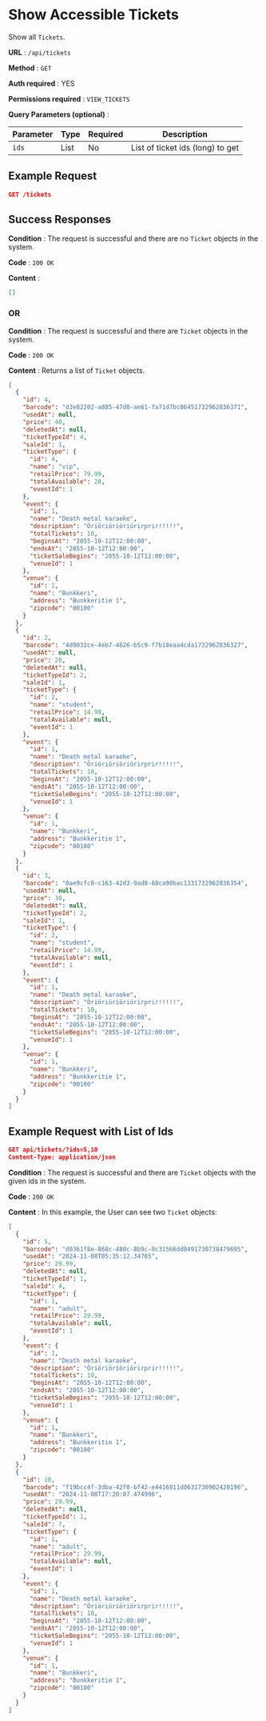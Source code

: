 # Show Accessible Tickets

Show all `Tickets`.

**URL** : `/api/tickets`

**Method** : `GET`

**Auth required** : YES

**Permissions required** : `VIEW_TICKETS`

**Query Parameters (optional)** :

| Parameter | Type | Required | Description                      |
| --------- | ---- | -------- | -------------------------------- |
| `ids`     | List | No       | List of ticket ids (long) to get |

## Example Request

```json
GET /tickets
```

## Success Responses

**Condition** : The request is successful and there are no `Ticket` objects in the system.

**Code** : `200 OK`

**Content** :

```json
[]
```

### OR

**Condition** : The request is successful and there are `Ticket` objects in the system.

**Code** : `200 OK`

**Content** : Returns a list of `Ticket` objects.

```json
[
  {
    "id": 4,
    "barcode": "d3e82202-a885-47d0-ae61-fa71d7bc06451732962836371",
    "usedAt": null,
    "price": 40,
    "deletedAt": null,
    "ticketTypeId": 4,
    "saleId": 1,
    "ticketType": {
      "id": 4,
      "name": "vip",
      "retailPrice": 79.99,
      "totalAvailable": 20,
      "eventId": 1
    },
    "event": {
      "id": 1,
      "name": "Death metal karaoke",
      "description": "Öriöriöriöriörirprir!!!!!",
      "totalTickets": 10,
      "beginsAt": "2055-10-12T12:00:00",
      "endsAt": "2055-10-12T12:00:00",
      "ticketSaleBegins": "2055-10-12T12:00:00",
      "venueId": 1
    },
    "venue": {
      "id": 1,
      "name": "Bunkkeri",
      "address": "Bunkkeritie 1",
      "zipcode": "00100"
    }
  },
  {
    "id": 2,
    "barcode": "4d0032ce-4eb7-4626-b5c9-f7b18eaa4cda1732962836327",
    "usedAt": null,
    "price": 20,
    "deletedAt": null,
    "ticketTypeId": 2,
    "saleId": 1,
    "ticketType": {
      "id": 2,
      "name": "student",
      "retailPrice": 14.99,
      "totalAvailable": null,
      "eventId": 1
    },
    "event": {
      "id": 1,
      "name": "Death metal karaoke",
      "description": "Öriöriöriöriörirprir!!!!!",
      "totalTickets": 10,
      "beginsAt": "2055-10-12T12:00:00",
      "endsAt": "2055-10-12T12:00:00",
      "ticketSaleBegins": "2055-10-12T12:00:00",
      "venueId": 1
    },
    "venue": {
      "id": 1,
      "name": "Bunkkeri",
      "address": "Bunkkeritie 1",
      "zipcode": "00100"
    }
  },
  {
    "id": 3,
    "barcode": "0ae9cfc8-c163-42d3-9ad8-60ca90bac1331732962836354",
    "usedAt": null,
    "price": 30,
    "deletedAt": null,
    "ticketTypeId": 2,
    "saleId": 1,
    "ticketType": {
      "id": 2,
      "name": "student",
      "retailPrice": 14.99,
      "totalAvailable": null,
      "eventId": 1
    },
    "event": {
      "id": 1,
      "name": "Death metal karaoke",
      "description": "Öriöriöriöriörirprir!!!!!",
      "totalTickets": 10,
      "beginsAt": "2055-10-12T12:00:00",
      "endsAt": "2055-10-12T12:00:00",
      "ticketSaleBegins": "2055-10-12T12:00:00",
      "venueId": 1
    },
    "venue": {
      "id": 1,
      "name": "Bunkkeri",
      "address": "Bunkkeritie 1",
      "zipcode": "00100"
    }
  }
]
```

## Example Request with List of Ids

```json
GET api/tickets/?ids=5,10
Content-Type: application/json
```

**Condition** : The request is successful and there are `Ticket` objects with the given ids in the system.

**Code** : `200 OK`

**Content** : In this example, the User can see two `Ticket` objects:

```json
[
  {
    "id": 5,
    "barcode": "d0361f8e-868c-480c-8b9c-0c31566dd8491730738479695",
    "usedAt": "2024-11-08T05:35:12.34765",
    "price": 29.99,
    "deletedAt": null,
    "ticketTypeId": 1,
    "saleId": 4,
    "ticketType": {
      "id": 1,
      "name": "adult",
      "retailPrice": 29.99,
      "totalAvailable": null,
      "eventId": 1
    },
    "event": {
      "id": 1,
      "name": "Death metal karaoke",
      "description": "Öriöriöriöriörirprir!!!!!",
      "totalTickets": 10,
      "beginsAt": "2055-10-12T12:00:00",
      "endsAt": "2055-10-12T12:00:00",
      "ticketSaleBegins": "2055-10-12T12:00:00",
      "venueId": 1
    },
    "venue": {
      "id": 1,
      "name": "Bunkkeri",
      "address": "Bunkkeritie 1",
      "zipcode": "00100"
    }
  },
  {
    "id": 10,
    "barcode": "f19bcc4f-3dba-42f0-bf42-e4416811d0631730902420196",
    "usedAt": "2024-11-08T17:20:07.474996",
    "price": 29.99,
    "deletedAt": null,
    "ticketTypeId": 1,
    "saleId": 7,
    "ticketType": {
      "id": 1,
      "name": "adult",
      "retailPrice": 29.99,
      "totalAvailable": null,
      "eventId": 1
    },
    "event": {
      "id": 1,
      "name": "Death metal karaoke",
      "description": "Öriöriöriöriörirprir!!!!!",
      "totalTickets": 10,
      "beginsAt": "2055-10-12T12:00:00",
      "endsAt": "2055-10-12T12:00:00",
      "ticketSaleBegins": "2055-10-12T12:00:00",
      "venueId": 1
    },
    "venue": {
      "id": 1,
      "name": "Bunkkeri",
      "address": "Bunkkeritie 1",
      "zipcode": "00100"
    }
  }
]
```
